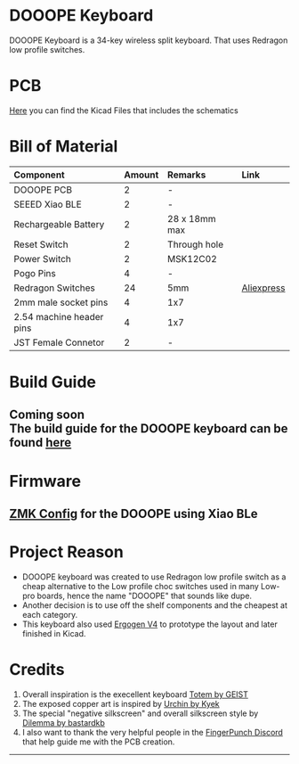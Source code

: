 # DOOOPE Keyboard
DOOOPE Keyboard is a 34-key wireless split keyboard. That uses Redragon low profile switches.

# PCB
[Here](/DOOOPE/tree/main/DOOOPE-R2) you can find the Kicad Files that includes the schematics

# Bill of Material
|Component|Amount|Remarks|Link|
|:----|:----|:----|:----|
|DOOOPE PCB|2|-| |
|SEEED Xiao BLE|2|-| |
|Rechargeable Battery|2|28 x 18mm max| |
|Reset Switch|2|Through hole| |
|Power Switch|2|MSK12C02| |
|Pogo Pins|4|-| |
|Redragon Switches|24|5mm|[Aliexpress](https://www.aliexpress.com/item/1005004016701633.html)|
|2mm male socket pins|4|1x7| |
|2.54 machine header pins|4|1x7| |
|JST Female Connetor|2|-| |


# Build Guide
Coming soon <br>
The build guide for the DOOOPE keyboard can be found [here]()
---
# Firmware
[ZMK Config](https://github.com/JQ-C/zmk-config) for the DOOOPE using Xiao BLe
---

# Project Reason
- DOOOPE keyboard was created to use Redragon low profile switch as a cheap alternative to the Low profile choc switches used in many Low-pro boards, hence the name "DOOOPE" that sounds like dupe.
- Another decision is to use off the shelf components and the cheapest at each category.
- This keyboard also used [Ergogen V4]() to prototype the layout and later finished in Kicad.

# Credits
1. Overall inspiration is the execellent keyboard [Totem by GEIST](https://github.com/GEIGEIGEIST/TOTEM)
2. The exposed copper art is inspired by [Urchin by Kyek](https://github.com/duckyb/urchin)
3. The special "negative silkscreen" and overall silkscreen style by [Dilemma by bastardkb](https://github.com/Bastardkb/Dilemma)
4. I also want to thank the very helpful people in the [FingerPunch Discord]() that help guide me with the PCB creation.
---